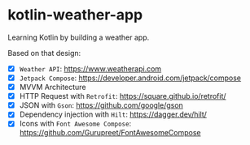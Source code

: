 # kotlin-weather-app

Learning Kotlin by building a weather app.

Based on that design:

- [x] `Weather API`: https://www.weatherapi.com
- [x] `Jetpack Compose`: https://developer.android.com/jetpack/compose
- [x] MVVM Architecture
- [x] HTTP Request with `Retrofit`: https://square.github.io/retrofit/
- [x] JSON with `Gson`: https://github.com/google/gson    
- [x] Dependency injection with `Hilt`: https://dagger.dev/hilt/   
- [x] Icons with `Font Awesome Compose`: https://github.com/Gurupreet/FontAwesomeCompose